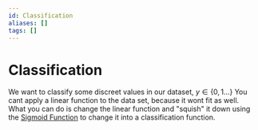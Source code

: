 ```yaml
---
id: Classification
aliases: []
tags: []
---
```


# Classification 
We want to classify some discreet values in our dataset, $y \in \{0,1...\}$
You cant apply a linear function to the data set, because it wont fit as well.  
What you can do is change the linear function and "squish" it down using the [Sigmoid Function](./Sigmoid-Function.md) to change it into a classification function.  


